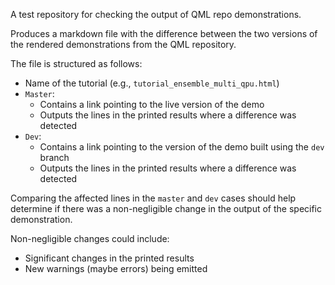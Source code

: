 A test repository for checking the output of QML repo demonstrations.

Produces a markdown file with the difference between the two versions of the
rendered demonstrations from the QML repository.

The file is structured as follows:

* Name of the tutorial (e.g., `tutorial_ensemble_multi_qpu.html`)
* `Master`:
    * Contains a link pointing to the live version of the demo
    * Outputs the lines in the printed results where a difference was detected
* `Dev`:
    * Contains a link pointing to the version of the demo built using the `dev` branch
    * Outputs the lines in the printed results where a difference was detected

Comparing the affected lines in the `master` and `dev` cases should help
determine if there was a non-negligible change in the output of the specific
demonstration.

Non-negligible changes could include:

* Significant changes in the printed results
* New warnings (maybe errors) being emitted
